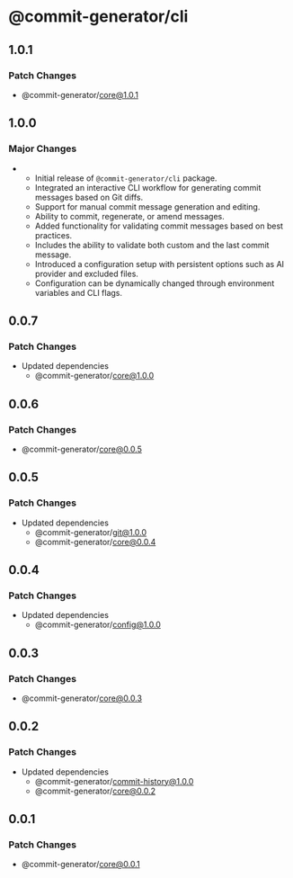 # @commit-generator/cli

## 1.0.1

### Patch Changes

- @commit-generator/core@1.0.1

## 1.0.0

### Major Changes

- - Initial release of `@commit-generator/cli` package.
  - Integrated an interactive CLI workflow for generating commit messages based on Git diffs.
  - Support for manual commit message generation and editing.
  - Ability to commit, regenerate, or amend messages.
  - Added functionality for validating commit messages based on best practices.
  - Includes the ability to validate both custom and the last commit message.
  - Introduced a configuration setup with persistent options such as AI provider and excluded files.
  - Configuration can be dynamically changed through environment variables and CLI flags.

## 0.0.7

### Patch Changes

- Updated dependencies
  - @commit-generator/core@1.0.0

## 0.0.6

### Patch Changes

- @commit-generator/core@0.0.5

## 0.0.5

### Patch Changes

- Updated dependencies
  - @commit-generator/git@1.0.0
  - @commit-generator/core@0.0.4

## 0.0.4

### Patch Changes

- Updated dependencies
  - @commit-generator/config@1.0.0

## 0.0.3

### Patch Changes

- @commit-generator/core@0.0.3

## 0.0.2

### Patch Changes

- Updated dependencies
  - @commit-generator/commit-history@1.0.0
  - @commit-generator/core@0.0.2

## 0.0.1

### Patch Changes

- @commit-generator/core@0.0.1
